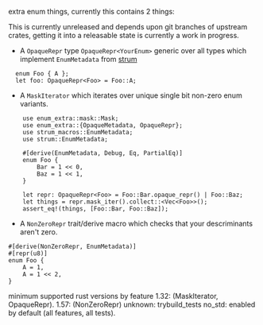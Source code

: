 extra enum things, currently this contains 2 things:

This is currently unreleased and depends upon git branches of upstream crates,
getting it into a releasable state is currently a work in progress.

* A `OpaqueRepr` type `OpaqueRepr<YourEnum>` generic over all types which implement `EnumMetadata` from [strum](https://github.com)
```
  enum Foo { A };
  let foo: OpaqueRepr<Foo> = Foo::A;
```
* A `MaskIterator` which iterates over unique single bit non-zero enum variants.
```
    use enum_extra::mask::Mask;
    use enum_extra::{OpaqueMetadata, OpaqueRepr};
    use strum_macros::EnumMetadata;
    use strum::EnumMetadata;

    #[derive(EnumMetadata, Debug, Eq, PartialEq)]
    enum Foo {
        Bar = 1 << 0,
        Baz = 1 << 1,
    }

    let repr: OpaqueRepr<Foo> = Foo::Bar.opaque_repr() | Foo::Baz;
    let things = repr.mask_iter().collect::<Vec<Foo>>();
    assert_eq!(things, [Foo::Bar, Foo::Baz]);
```
* A `NonZeroRepr` trait/derive macro which checks that your descriminants aren't zero.
```
#[derive(NonZeroRepr, EnumMetadata)]
#[repr(u8)]
enum Foo {
	A = 1,
	A = 1 << 2,
}
```

minimum supported rust versions by feature
1.32: (MaskIterator, OpaqueRepr).
1.57: (NonZeroRepr)
unknown: trybuild_tests
no_std: enabled by default (all features, all tests).
